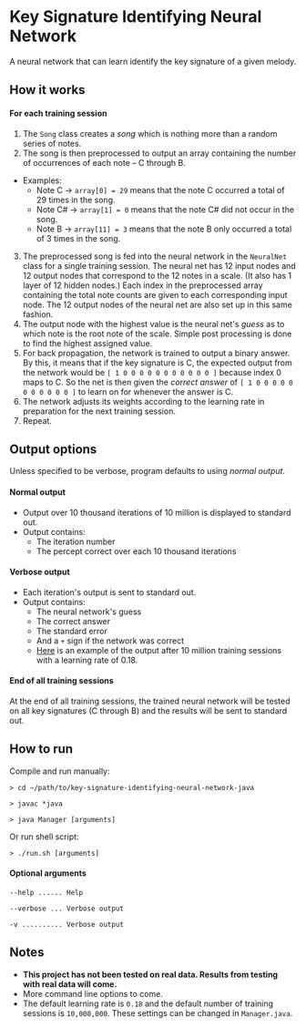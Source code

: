 # Key Signature Identifying Neural Network
A neural network that can learn identify the key signature of a given melody.

## How it works

#### For each training session
1. The `Song` class creates a *song* which is nothing more than a random series 
of notes.
2. The song is then preprocessed to output an array containing the number of 
occurrences of each note – C through B.  
  * Examples: 
    * Note C -> `array[0] = 29` means that the note C occurred a total of 29 
    times in the song.
    * Note C# -> `array[1] = 0` means that the note C# did not occur in the song. 
    * Note B -> `array[11] = 3` means that the note B only occurred a total of 
    3 times in the song.
3. The preprocessed song is fed into the neural network in the `NeuralNet` 
class for a single training session. The neural net has 12 input nodes and 12 
output nodes that correspond to the 12 notes in a scale. (It also has 1 layer of 
12 hidden nodes.) Each index in the preprocessed array containing the 
total note counts are given to each corresponding input node. The 12 output 
nodes of the neural net are also set up in this same fashion.
4. The output node with the highest value is the neural net's *guess* as to 
which note is the root note of the scale. Simple post processing is done to find 
the highest assigned value.
5. For back propagation, the network is trained to output a binary answer. By 
this, it means that if the key signature is C, the expected output from the 
network would be `[ 1 0 0 0 0 0 0 0 0 0 0 0 ]` because index 0 maps to C. So 
the net is then given the *correct answer* of `[ 1 0 0 0 0 0 0 0 0 0 0 0 ]` to 
learn on for whenever the answer is C.
6. The network adjusts its weights according to the learning rate in preparation 
for the next training session.
7. Repeat.

## Output options

Unless specified to be verbose, program defaults to using *normal output*.

#### Normal output
* Output over 10 thousand iterations of 10 million is displayed to standard out.
* Output contains:
  * The iteration number
  * The percept correct over each 10 thousand iterations

#### Verbose output
* Each iteration's output is sent to standard out.
* Output contains:
  * The neural network's guess
  * The correct answer
  * The standard error
  * And a `+` sign if the network was correct
  * [Here](http://i.imgur.com/2QhDqRl.png) is an example of the output after 10 
  million training sessions with a learning rate of 0.18.
  
#### End of all training sessions

At the end of all training sessions, the trained neural network will be tested
on all key signatures (C through B) and the results will be sent to standard out.
  
## How to run

Compile and run manually:

`> cd ~/path/to/key-signature-identifying-neural-network-java`

`> javac *java`

`> java Manager [arguments]`

Or run shell script: 

`> ./run.sh [arguments]`

#### Optional arguments

`--help ...... Help`

`--verbose ... Verbose output`

`-v .......... Verbose output`

## Notes
* **This project has not been tested on real data. Results from testing with 
real data will come.**
* More command line options to come.
* The default learning rate is `0.18` and the default number of training 
sessions is `10,000,000`. These settings can be changed in `Manager.java`.